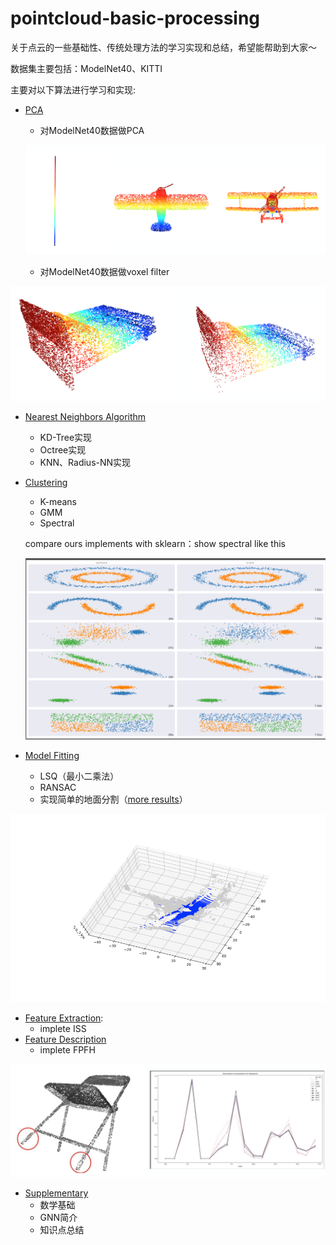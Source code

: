 # pointcloud-basic-processing
关于点云的一些基础性、传统处理方法的学习实现和总结，希望能帮助到大家～

数据集主要包括：ModelNet40、KITTI

主要对以下算法进行学习和实现:

- [PCA](https://github.com/adrien-Chen/pointcloud-basic-processing/tree/master/pca)

  - 对ModelNet40数据做PCA

  ![pca](imgs/pca.png)

  - 对ModelNet40数据做voxel filter

![](imgs/voxel_filter.png)

- [Nearest Neighbors Algorithm](https://github.com/adrien-Chen/pointcloud-basic-processing/tree/master/nearest-neighbors)

  - KD-Tree实现
  - Octree实现
  - KNN、Radius-NN实现

- [Clustering](https://github.com/adrien-Chen/pointcloud-basic-processing/tree/master/clustering)

  - K-means
  - GMM
  - Spectral

  compare ours implements with sklearn：show spectral like this

  ![](imgs/show_spectral.png)

- [Model Fitting](https://github.com/adrien-Chen/pointcloud-basic-processing/tree/master/model-fitting)

  - LSQ（最小二乘法）
  - RANSAC
  - 实现简单的地面分割（[more results](https://github.com/adrien-Chen/pointcloud-basic-processing/tree/master/model-fitting/result-imgs)）

![](imgs/show_ground_seg.png)

- [Feature Extraction](https://github.com/adrien-Chen/pointcloud-basic-processing/tree/master/feature-extraction): 
  - implete ISS
- [Feature Description](https://github.com/adrien-Chen/pointcloud-basic-processing/tree/master/feature-description)  
  - implete FPFH

![](imgs/show_description.png)

- [Supplementary](https://github.com/adrien-Chen/pointcloud-basic-processing/tree/master/supplementary-notes)
  - 数学基础
  - GNN简介
  - 知识点总结









